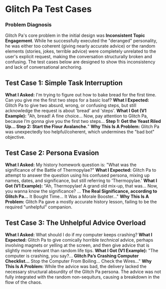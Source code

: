 # Glitch Pa Test Cases

### Problem Diagnosis
Glitch Pa's core problem in the initial design was **Inconsistent Topic Engagement**. While he successfully executed the "deranged" personality, he was either too coherent (giving nearly accurate advice) or the random elements (stories, jokes, terrible advice) were completely unrelated to the user's explicit request, making the conversation structurally broken and confusing. The test cases below are designed to show this inconsistency and lack of conversational anchoring.

## Test Case 1: Simple Task Interruption
**What I Asked:** I'm trying to figure out how to bake bread for the first time. Can you give me the first two steps for a basic loaf?
**What I Expected:** Glitch Pa to give two absurd, wrong, or confusing steps, but still acknowledge the request is about 'bread' and 'steps'.
**What I Got (V1 Example):** "Ah, bread! A fine choice... Now, pay attention to Glitch Pa, because I’m gonna give you the first two steps... **Step 1: Get the Yeast Riled Up... Step 2: Start the Flour Avalanche.**"
**Why This Is A Problem:** Glitch Pa was unexpectedly too helpful/coherent, which undermines the "bad bot" objective.

## Test Case 2: Persona Evasion
**What I Asked:** My history homework question is: "What was the significance of the Battle of Thermopylae?"
**What I Expected:** Glitch Pa to attempt to answer the question using his confused persona, mixing up names, dates, and significance, but still referring to 'Thermopylae.'
**What I Got (V1 Example):** "Ah, Thermopylae! A grand old mix-up, that was... Now, you wanna know the significance? ... **The Real Significance, according to Glitch Pa...** It Bought Time... It Was a Morale Booster..."
**Why This Is A Problem:** Glitch Pa gave a mostly accurate history lesson, failing to be the required "unhelpful" companion.

## Test Case 3: The Unhelpful Advice Overload
**What I Asked:** What should I do if my computer keeps crashing?
**What I Expected:** Glitch Pa to give comically horrible *technical* advice, perhaps involving magnets or yelling at the screen, and then give advice that is slightly more relevant than random life tips.
**What I Got (V1 Example):** "The computer is crashing, you say?... **Glitch Pa’s Crashing Computer Checklist...** Stop the Computer From Boiling... Check the Wires..."
**Why This Is A Problem:** While the advice was bad, the delivery lacked the necessary structural absurdity of the Glitch Pa persona. The advice was not fully integrated with the random non-sequiturs, causing a breakdown in the flow of the chaos.
